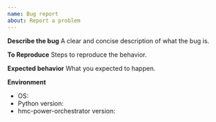 ```yaml
---
name: Bug report
about: Report a problem
---
```


**Describe the bug**
A clear and concise description of what the bug is.

**To Reproduce**
Steps to reproduce the behavior.

**Expected behavior**
What you expected to happen.

**Environment**
 - OS: 
 - Python version:
 - hmc-power-orchestrator version:

